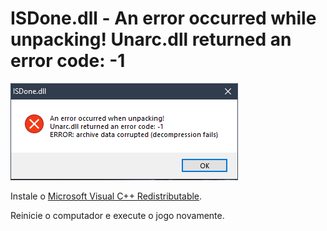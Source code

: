 # ISDone.dll - An error occurred while unpacking! Unarc.dll returned an error code: -1

![Unarc.dll error code: -1](./assets/16.png)

Instale o [Microsoft Visual C++ Redistributable](../README.md#componentes-necessários).

Reinicie o computador e execute o jogo novamente.
